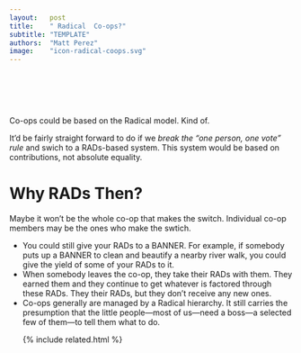 ```yaml
---
layout:   post
title:    " Radical  Co-ops?"
subtitle: "TEMPLATE"
authors:  "Matt Perez"
image:    "icon-radical-coops.svg"
---
```


<div style="display:none;">
 <p>Co-ops could be based on the <span class="_paradigm">Radical</span> model. Kind of.</p>
</div>

<h1>&nbsp;</h1>
 <p>Co-ops could be based on the <span class="_paradigm">Radical</span> model. Kind of.</p>
 <p>It&rsquo;d be fairly straight forward to do if we <em>break the &ldquo;one person, one vote&rdquo; rule</em> and swich to a <span class="_paradigm">RAD</span>s-based system. This system would be based on contributions, not absolute equality.</p>

<h1>Why RADs Then?</h1>
 <p>Maybe it won&rsquo;t be the whole co-op that makes the switch. Individual co-op members may be the ones who make the swtich.</p> 
 <ul>
  <li>You could still give your <span class="_paradigm">RAD</span>s to a <span class='_paradigm'>BANNER</span>. For example, if somebody puts up a <span class='_paradigm'>BANNER</span> to clean and beautify a nearby river walk, you could give the yield of some of your <span class="_paradigm">RAD</span>s to it.</li>
  <li>When somebody leaves the co-op, they take their <span class="_paradigm">RAD</span>s with them. They earned them and they continue to get whatever is factored through these <span class="_paradigm">RAD</span>s. They their <span class="_paradigm">RAD</span>s, but they don’t receive any new ones.</li>
  <li>Co-ops generally are managed by a <span class="_paradigm">Radical</span> hierarchy. It still carries the presumption that the little people&mdash;most of us&mdash;need a boss&mdash;a selected few of them&mdash;to tell them what to do.</p>

{% include related.html %}
